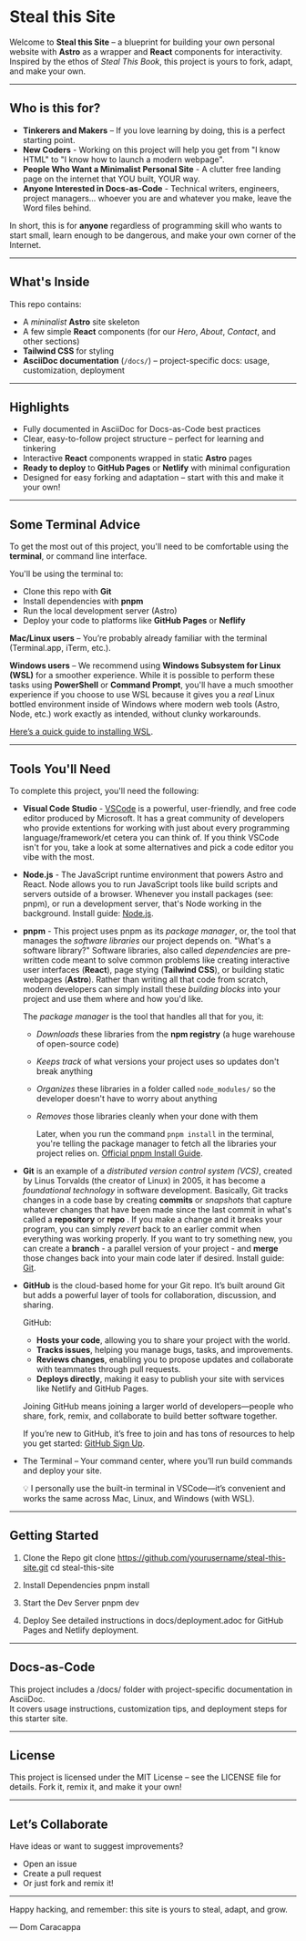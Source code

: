 # Steal this Site

Welcome to **Steal this Site** – a blueprint for building your own personal website with **Astro** as a wrapper and **React** components for interactivity. Inspired by the ethos of *Steal This Book*, this project is yours to fork, adapt, and make your own.

---

## Who is this for?

- **Tinkerers and Makers** – If you love learning by doing, this is a perfect starting point.  
- **New Coders** - Working on this project will help you get from "I know HTML" to "I know how to launch a modern webpage".
- **People Who Want a Minimalist Personal Site** - A clutter free landing page on the internet that YOU built, YOUR way.
- **Anyone Interested in Docs-as-Code** - Technical writers, engineers, project managers... whoever you are and whatever you make, leave the Word files behind. 

In short, this is for **anyone** regardless of programming skill who wants to start small, learn enough to be dangerous, and make your own corner of the Internet.

---

## What's Inside

This repo contains: 

- A *mininalist* **Astro** site skeleton
- A few simple **React** components (for our *Hero*, *About*, *Contact*, and other sections)
- **Tailwind CSS** for styling
- **AsciiDoc documentation** (`/docs/`) – project-specific docs: usage, customization, deployment 

---

## Highlights

- Fully documented in AsciiDoc for Docs-as-Code best practices  
- Clear, easy-to-follow project structure – perfect for learning and tinkering  
- Interactive **React** components wrapped in static **Astro** pages  
- **Ready to deploy** to **GitHub Pages** or **Netlify** with minimal configuration  
- Designed for easy forking and adaptation – start with this and make it your own!

--- 

## Some Terminal Advice

To get the most out of this project, you'll need to be comfortable using the **terminal**, or command line interface.

You'll be using the terminal to:
- Clone this repo with **Git**
- Install dependencies with **pnpm**
- Run the local development server (Astro)
- Deploy your code to platforms like **GitHub Pages** or **Neflify**

**Mac/Linux users** – You’re probably already familiar with the terminal (Terminal.app, iTerm, etc.).  

**Windows users** – We recommend using **Windows Subsystem for Linux (WSL)** for a smoother experience. While it is possible to perform these tasks using **PowerShell** or **Command Prompt**, you'll have a much smoother experience if you choose to use WSL because it gives you a *real* Linux bottled environment inside of Windows where modern web tools (Astro, Node, etc.) work exactly as intended, without clunky workarounds.

  [Here’s a quick guide to installing WSL](https://learn.microsoft.com/en-us/windows/wsl/install).

---

## Tools You'll Need

To complete this project, you'll need the following:

- **Visual Code Studio** - [VSCode](https://code.visualstudio.com/) is a powerful, user-friendly, and free code editor produced by Microsoft. It has a great community of developers who provide extentions for working with just about every programming language/framework/et cetera you can think of. If you think VSCode isn't for you, take a look at some alternatives and pick a code editor you vibe with the most.

- **Node.js** - The JavaScript runtime environment that powers Astro and React. Node allows you to run JavaScript tools like build scripts and servers outside of a browser. Whenever you install packages (see: pnpm), or run a development server, that's Node working in the background. Install guide: [Node.js](https://nodejs.org/).

- **pnpm** - This project uses pnpm as its *package manager*, or, the tool that manages the *software libraries* our project depends on. "What's a software library?" Software libraries, also called *dependencies* are pre-written code meant to solve common problems like creating interactive user interfaces (**React**), page stying (**Tailwind CSS**), or building static webpages (**Astro**). Rather than writing all that code from scratch, modern developers can simply install these *building blocks* into your project and use them where and how you'd like.

  The *package manager* is the tool that handles all that for you, it: 
  - *Downloads* these libraries from the **npm registry** (a huge warehouse of open-source code)
  - *Keeps track* of what versions your project uses so updates don't break anything
  - *Organizes* these libraries in a folder called `node_modules/` so the developer doesn't have to worry about anything
  - *Removes* those libraries cleanly when your done with them
   
    Later, when you run the command `pnpm install` in the terminal, you're telling the package manager to fetch all the libraries your project relies on. [Official pnpm Install Guide](https://pnpm.io/installation).

- **Git** is an example of a *distributed version control system (VCS)*, created by Linus Torvalds (the creator of Linux) in 2005, it has become a *foundational technology* in software development. Basically, Git tracks changes in a code base by creating **commits** or *snapshots* that capture whatever changes that have been made since the last commit in what's called a **repository** or **repo** . If you make a change and it breaks your program, you can simply *revert* back to an earlier commit when everything was working properly. If you want to try something new, you can create a **branch** - a parallel version of your project - and **merge** those changes back into your main code later if desired. Install guide: [Git](https://git-scm.com/book/en/v2/Getting-Started-Installing-Git).

- **GitHub** is the cloud-based home for your Git repo. It’s built around Git but adds a powerful layer of tools for collaboration, discussion, and sharing.

  GitHub:
  - **Hosts your code**, allowing you to share your project with the world.
  - **Tracks issues**, helping you manage bugs, tasks, and improvements.
  - **Reviews changes**, enabling you to propose updates and collaborate with teammates through pull requests.
  - **Deploys directly**, making it easy to publish your site with services like Netlify and GitHub Pages.

  Joining GitHub means joining a larger world of developers—people who share, fork, remix, and collaborate to build better software together.

  If you’re new to GitHub, it’s free to join and has tons of resources to help you get started: [GitHub Sign Up](https://github.com/).

- The Terminal – Your command center, where you’ll run build commands and deploy your site.

  💡 I personally use the built-in terminal in VSCode—it’s convenient and works the same across Mac, Linux, and Windows (with WSL).

---

## Getting Started

1. Clone the Repo
   git clone https://github.com/yourusername/steal-this-site.git
   cd steal-this-site

2. Install Dependencies
   pnpm install

3. Start the Dev Server
   pnpm dev

4. Deploy
   See detailed instructions in docs/deployment.adoc for GitHub Pages and Netlify deployment.

---

## Docs-as-Code

This project includes a /docs/ folder with project-specific documentation in AsciiDoc.  
It covers usage instructions, customization tips, and deployment steps for this starter site.

---

## License

This project is licensed under the MIT License – see the LICENSE file for details. Fork it, remix it, and make it your own!

---

## Let’s Collaborate

Have ideas or want to suggest improvements?  
- Open an issue  
- Create a pull request  
- Or just fork and remix it!

---

Happy hacking, and remember: this site is yours to steal, adapt, and grow.

— Dom Caracappa


